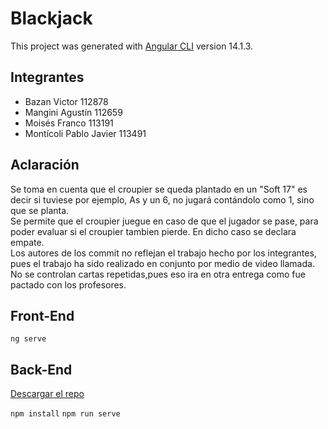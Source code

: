 # Blackjack

This project was generated with [Angular CLI](https://github.com/angular/angular-cli) version 14.1.3.

## Integrantes

- Bazan Victor 112878
- Mangini Agustín 112659 
- Moisés Franco 113191 
- Montícoli Pablo Javier 113491

## Aclaración

Se toma en cuenta que el croupier se queda plantado en un "Soft 17" es decir si tuviese por ejemplo, As y un 6, no jugará contándolo como 1, sino que se planta.  
Se permite que el croupier juegue en caso de que el jugador se pase, para poder evaluar si el croupier tambien pierde. En dicho caso se declara empate.  
Los autores de los commit no reflejan el trabajo hecho por los integrantes, pues el trabajo ha sido realizado en conjunto por medio de video llamada.  
No se controlan cartas repetidas,pues eso ira en otra entrega como fue pactado con los profesores.

## Front-End

`ng serve`

## Back-End

[Descargar el repo](https://github.com/Manyo9/TUPBlackjackBack)

`npm install`
`npm run serve`